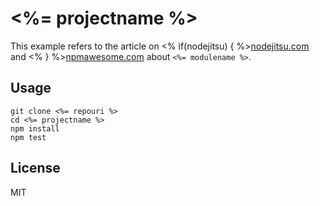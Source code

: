 # <%= projectname %>

This example refers to the article on <% if(nodejitsu) { %>[nodejitsu.com](http://blog.nodejitsu.com/) and <% } %>[npmawesome.com](<%= articleuri %>) about `<%= modulename %>`.

## Usage

    git clone <%= repouri %>
    cd <%= projectname %>
    npm install
    npm test

## License

MIT
